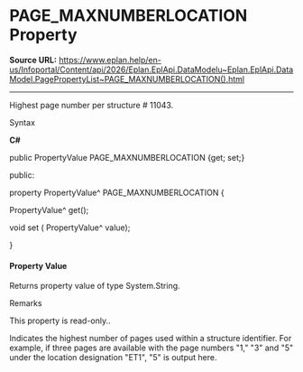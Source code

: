 # PAGE_MAXNUMBERLOCATION Property

**Source URL:** https://www.eplan.help/en-us/Infoportal/Content/api/2026/Eplan.EplApi.DataModelu~Eplan.EplApi.DataModel.PagePropertyList~PAGE_MAXNUMBERLOCATION().html

---

Highest page number per structure # 11043.

Syntax

**C#**



public PropertyValue PAGE_MAXNUMBERLOCATION {get; set;}

public:

property PropertyValue^ PAGE_MAXNUMBERLOCATION {

   PropertyValue^ get();

   void set (    PropertyValue^ value);

}


#### Property Value

Returns property value of type System.String.

Remarks

This property is read-only..

Indicates the highest number of pages used within a structure identifier. For example, if three pages are available with the page numbers "1," "3" and "5" under the location designation "ET1", "5" is output here.

